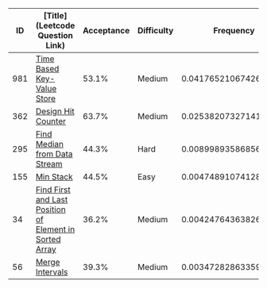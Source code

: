 |ID|[Title](Leetcode Question Link)|Acceptance|Difficulty|Frequency|
|----|-----|----|---|---|
|981|[Time Based Key-Value Store]( https://leetcode.com/problems/time-based-key-value-store)|53.1%|Medium|0.0417652106742648|
|362|[Design Hit Counter]( https://leetcode.com/problems/design-hit-counter)|63.7%|Medium|0.025382073271417165|
|295|[Find Median from Data Stream]( https://leetcode.com/problems/find-median-from-data-stream)|44.3%|Hard|0.00899893586856953|
|155|[Min Stack]( https://leetcode.com/problems/min-stack)|44.5%|Easy|0.00474891074128171|
|34|[Find First and Last Position of Element in Sorted Array]( https://leetcode.com/problems/find-first-and-last-position-of-element-in-sorted-array)|36.2%|Medium|0.004247643638268045|
|56|[Merge Intervals]( https://leetcode.com/problems/merge-intervals)|39.3%|Medium|0.0034728286335985107|
